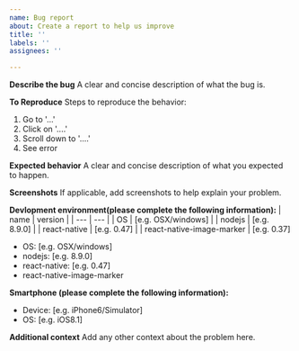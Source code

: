```yaml
---
name: Bug report
about: Create a report to help us improve
title: ''
labels: ''
assignees: ''

---
```


**Describe the bug**
A clear and concise description of what the bug is.

**To Reproduce**
Steps to reproduce the behavior:
1. Go to '...'
2. Click on '....'
3. Scroll down to '....'
4. See error

**Expected behavior**
A clear and concise description of what you expected to happen.

**Screenshots**
If applicable, add screenshots to help explain your problem.

**Devlopment environment(please complete the following information):**
| name | version |
| --- | --- |
| OS | [e.g. OSX/windows] |
| nodejs | [e.g. 8.9.0] |
| react-native |  [e.g. 0.47] |
| react-native-image-marker | [e.g. 0.37]
 - OS: [e.g. OSX/windows]
 - nodejs:  [e.g. 8.9.0]
 - react-native: [e.g. 0.47]
 - react-native-image-marker

**Smartphone (please complete the following information):**
 - Device: [e.g. iPhone6/Simulator]
 - OS: [e.g. iOS8.1]

**Additional context**
Add any other context about the problem here.
